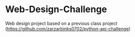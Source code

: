# Web-Design-Challenge
Web design project based on a previous class project (https://github.com/zarzarbinks0702/python-api-challenge)
